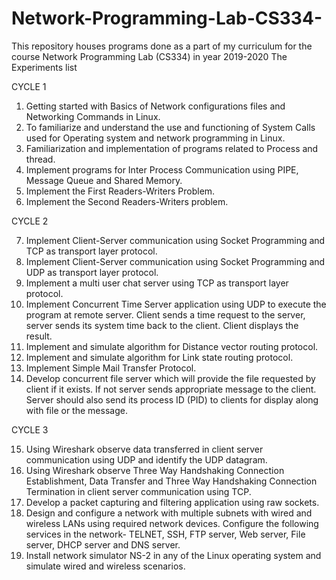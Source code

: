 # Network-Programming-Lab-CS334-
This repository houses programs done as a part of my curriculum for the course Network Programming Lab (CS334) in year 2019-2020
The Experiments list

CYCLE 1

1. Getting started with Basics of Network configurations files and Networking Commands in
Linux. 
2. To familiarize and understand the use and functioning of System Calls used for Operating
system and network programming in Linux. 
3. Familiarization and implementation of programs related to Process and thread. 
4. Implement programs for Inter Process Communication using PIPE, Message Queue and
Shared Memory. 
5. Implement the First Readers-Writers Problem.
6. Implement the Second Readers-Writers problem.

CYCLE 2 

7. Implement Client-Server communication using Socket Programming and TCP as transport
layer protocol. 
8. Implement Client-Server communication using Socket Programming and UDP as transport
layer protocol.
9. Implement a multi user chat server using TCP as transport layer protocol.
10. Implement Concurrent Time Server application using UDP to execute the program at remote
server. Client sends a time request to the server, server sends its system time back to the
client. Client displays the result.
11. Implement and simulate algorithm for Distance vector routing protocol.
12. Implement and simulate algorithm for Link state routing protocol.
13. Implement Simple Mail Transfer Protocol.
14. Develop concurrent file server which will provide the file requested by client if it exists. If
not server sends appropriate message to the client. Server should also send its process ID
(PID) to clients for display along with file or the message.

CYCLE 3

15. Using Wireshark observe data transferred in client server communication using UDP and
identify the UDP datagram.
16. Using Wireshark observe Three Way Handshaking Connection Establishment, Data Transfer
and Three Way Handshaking Connection Termination in client server communication using
TCP.
17. Develop a packet capturing and filtering application using raw sockets.
18. Design and configure a network with multiple subnets with wired and wireless LANs using
required network devices. Configure the following services in the network- TELNET, SSH,
FTP server, Web server, File server, DHCP server and DNS server.
19. Install network simulator NS-2 in any of the Linux operating system and simulate wired and
wireless scenarios.
